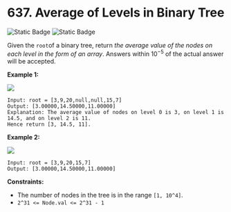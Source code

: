 # 637. Average of Levels in Binary Tree
![Static Badge](https://img.shields.io/badge/Easy-gray)
![Static Badge](https://img.shields.io/badge/python-3670A0?style=for-the-badge&logo=python&logoColor=ffdd54)

Given the `root`of a binary tree, return *the average value of the nodes on each level in the form of an array*. Answers within $10^{-5}$ of the actual answer will be accepted.

**Example 1:**

<img src="https://assets.leetcode.com/uploads/2021/03/09/avg1-tree.jpg" />

```
Input: root = [3,9,20,null,null,15,7]
Output: [3.00000,14.50000,11.00000]
Explanation: The average value of nodes on level 0 is 3, on level 1 is 14.5, and on level 2 is 11.
Hence return [3, 14.5, 11].

```

**Example 2:**

<img src="https://assets.leetcode.com/uploads/2021/03/09/avg2-tree.jpg" />

```
Input: root = [3,9,20,15,7]
Output: [3.00000,14.50000,11.00000]

```

**Constraints:**

- The number of nodes in the tree is in the range `[1, 10^4]`.
- `2^31 <= Node.val <= 2^31 - 1`